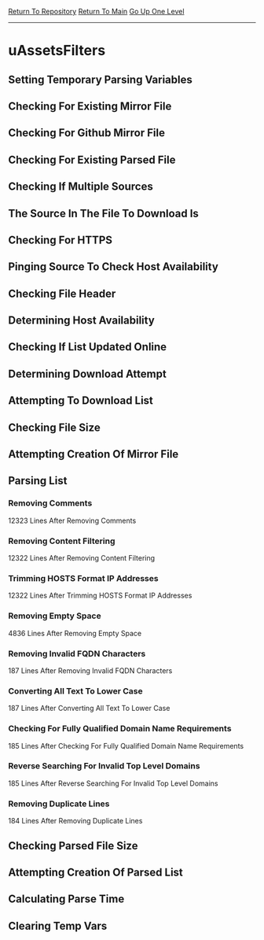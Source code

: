 [Return To Repository](https://github.com/deathbybandaid/piholeparser/)
[Return To Main](https://github.com/deathbybandaid/piholeparser/blob/master/RecentRunLogs/Mainlog.md)
[Go Up One Level](https://github.com/deathbybandaid/piholeparser/blob/master/RecentRunLogs/TopLevelScripts/30-Processing-External-Blacklists.md)
____________________________________
# uAssetsFilters
## Setting Temporary Parsing Variables
## Checking For Existing Mirror File
## Checking For Github Mirror File
## Checking For Existing Parsed File
## Checking If Multiple Sources
## The Source In The File To Download Is
## Checking For HTTPS
## Pinging Source To Check Host Availability
## Checking File Header
## Determining Host Availability
## Checking If List Updated Online
## Determining Download Attempt
## Attempting To Download List
## Checking File Size
## Attempting Creation Of Mirror File
## Parsing List
### Removing Comments
12323 Lines After Removing Comments
### Removing Content Filtering
12322 Lines After Removing Content Filtering
### Trimming HOSTS Format IP Addresses
12322 Lines After Trimming HOSTS Format IP Addresses
### Removing Empty Space
4836 Lines After Removing Empty Space
### Removing Invalid FQDN Characters
187 Lines After Removing Invalid FQDN Characters
### Converting All Text To Lower Case
187 Lines After Converting All Text To Lower Case
### Checking For Fully Qualified Domain Name Requirements
185 Lines After Checking For Fully Qualified Domain Name Requirements
### Reverse Searching For Invalid Top Level Domains
185 Lines After Reverse Searching For Invalid Top Level Domains
### Removing Duplicate Lines
184 Lines After Removing Duplicate Lines
## Checking Parsed File Size
## Attempting Creation Of Parsed List
## Calculating Parse Time
## Clearing Temp Vars
